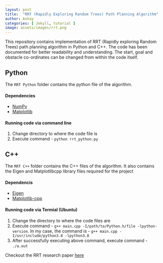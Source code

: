 ```yaml
---
layout: post
title:  "RRT (Rapidly Exploring Random Trees) Path Planning Algorithm"
author: Ashay
categories: [ Jekyll, tutorial ]
image: assets/images/rrt.png
---
```


This repository contains implementation of RRT (Rapidly exploring Random Trees) path planning algorithm in Python and C++. The code has been documented for better readability and understanding.
The start, goal and obstacle co-ordinates can be changed from within the code itself.

## Python
The ```RRT Python``` folder contains the python file of the algorithm. 

#### Dependencies
<ul>
    <li>
        <a href="https://numpy.org/" >NumPy</a>
    </li>
    <li>
        <a href="https://matplotlib.org/" >Matplotlib</a>
    </li>
</ul>

#### Running code via command line
1. Change directory to where the code file is 
2. Execute command - ```python rrt_python.py```

## C++
The ```RRT C++``` folder contains the C++ files of the algorithm. It also contains the Eigen and Matplotlibcpp library files required for the project

#### Dependencis
<ul>
    <li>
        <a href="http://eigen.tuxfamily.org/index.php?title=Main_Page#License" >Eigen</a>
    </li>
    <li>
        <a href="https://github.com/lava/matplotlib-cpp" >Matplotlib-cpp</a>
    </li>
</ul>

#### Running code via Termial (Ubuntu)
1. Change the directory to where the code files are
2. Execute command - ```g++ main.cpp -I/path/to/Python.h/file -lpython-version```. 
In my case, the command is - ```g++ main.cpp -I/usr/include/python3.8 -lpython3.8```
3. After successfully executing above command, execute command - ```./a.out```


Checkout the RRT research paper <a href = "http://msl.cs.uiuc.edu/~lavalle/papers/LavKuf01.pdf">here</a>
